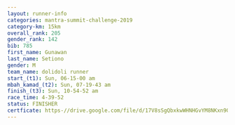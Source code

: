 ```yaml
---
layout: runner-info 
categories: mantra-summit-challenge-2019 
category-km: 15km 
overall_rank: 205
gender_rank: 142
bib: 785
first_name: Gunawan
last_name: Setiono
gender: M
team_name: dolidoli runner
start_(t1): Sun, 06-15-00 am
mbah_kamad_(t2): Sun, 07-19-43 am
finish_(t3): Sun, 10-54-52 am
race_time: 4-39-52
status: FINISHER
certficate: https-//drive.google.com/file/d/17V8sSgQbxkwWHNHGvYM8NKxn9OA-4lLT/view?usp=sharing
---
```


